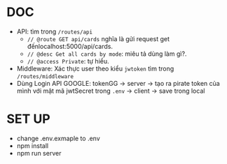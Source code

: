 # DOC

- API: tìm trong `/routes/api` 
    + `// @route GET api/cards` nghĩa là gửi request get đếnlocalhost:5000/api/cards.
    + `// @desc Get all cards by mode`: miêu tả dùng làm gì?.
    + `// @access Private`: tự hiểu.
- Middleware: Xác thực user theo kiểu `jwtoken` tìm trong `/routes/middleware`
- Dùng Login API GOOGLE:  tokenGG -> server -> tạo ra pirate token của mình với mật mã jwtSecret trong `.env` -> client -> save trong local

# SET UP

- change .env.exmaple to .env
- npm install
- npm run server
